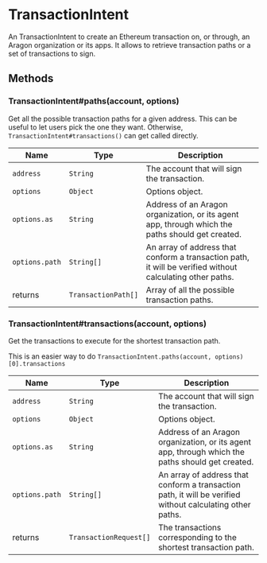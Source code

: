 # TransactionIntent

An TransactionIntent to create an Ethereum transaction on, or through, an Aragon organization or its apps. It allows to retrieve transaction paths or a set of transactions to sign.

## Methods

### TransactionIntent#paths(account, options)

Get all the possible transaction paths for a given address. This can be useful to let users pick the one they want. Otherwise, `TransactionIntent#transactions()` can get called directly.

| Name           | Type                | Description                                                                                               |
| -------------- | ------------------- | --------------------------------------------------------------------------------------------------------- |
| `address`      | `String`            | The account that will sign the transaction.                                                               |
| `options`      | `Object`            | Options object.                                                                                           |
| `options.as`   | `String`            | Address of an Aragon organization, or its agent app, through which the paths should get created.          |
| `options.path` | `String[]`          | An array of address that conform a transaction path, it will be verified without calculating other paths. |
| returns        | `TransactionPath[]` | Array of all the possible transaction paths.                                                              |

### TransactionIntent#transactions(account, options)

Get the transactions to execute for the shortest transaction path.

This is an easier way to do `TransactionIntent.paths(account, options)[0].transactions`

| Name           | Type                   | Description                                                                                               |
| -------------- | ---------------------- | --------------------------------------------------------------------------------------------------------- |
| `address`      | `String`               | The account that will sign the transaction.                                                               |
| `options`      | `Object`               | Options object.                                                                                           |
| `options.as`   | `String`               | Address of an Aragon organization, or its agent app, through which the paths should get created.          |
| `options.path` | `String[]`             | An array of address that conform a transaction path, it will be verified without calculating other paths. |
| returns        | `TransactionRequest[]` | The transactions corresponding to the shortest transaction path.                                          |
